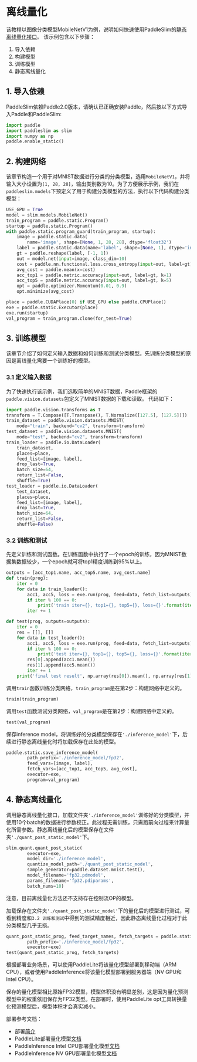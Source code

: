  # 离线量化

该教程以图像分类模型MobileNetV1为例，说明如何快速使用PaddleSlim的[静态离线量化接口](https://paddleslim.readthedocs.io/zh_CN/latest/api_cn/static/quant/quantization_api.html#quant-post-dynamic)。 该示例包含以下步骤：

1. 导入依赖
2. 构建模型
3. 训练模型
4. 静态离线量化

## 1. 导入依赖
PaddleSlim依赖Paddle2.0版本，请确认已正确安装Paddle，然后按以下方式导入Paddle和PaddleSlim:


```python
import paddle
import paddleslim as slim
import numpy as np
paddle.enable_static()
```

## 2. 构建网络
该章节构造一个用于对MNIST数据进行分类的分类模型，选用`MobileNetV1`，并将输入大小设置为`[1, 28, 28]`，输出类别数为10。为了方便展示示例，我们在`paddleslim.models`下预定义了用于构建分类模型的方法，执行以下代码构建分类模型：


```python
USE_GPU = True
model = slim.models.MobileNet()
train_program = paddle.static.Program()
startup = paddle.static.Program()
with paddle.static.program_guard(train_program, startup):
    image = paddle.static.data(
        name='image', shape=[None, 1, 28, 28], dtype='float32')
    label = paddle.static.data(name='label', shape=[None, 1], dtype='int64')
    gt = paddle.reshape(label, [-1, 1])
    out = model.net(input=image, class_dim=10)
    cost = paddle.nn.functional.loss.cross_entropy(input=out, label=gt)
    avg_cost = paddle.mean(x=cost)
    acc_top1 = paddle.metric.accuracy(input=out, label=gt, k=1)
    acc_top5 = paddle.metric.accuracy(input=out, label=gt, k=5)
    opt = paddle.optimizer.Momentum(0.01, 0.9)
    opt.minimize(avg_cost)

place = paddle.CUDAPlace(0) if USE_GPU else paddle.CPUPlace()
exe = paddle.static.Executor(place)
exe.run(startup)
val_program = train_program.clone(for_test=True)
```

## 3. 训练模型
该章节介绍了如何定义输入数据和如何训练和测试分类模型。先训练分类模型的原因是离线量化需要一个训练好的模型。

### 3.1 定义输入数据

为了快速执行该示例，我们选取简单的MNIST数据，Paddle框架的`paddle.vision.datasets`包定义了MNIST数据的下载和读取。
代码如下：


```python
import paddle.vision.transforms as T
transform = T.Compose([T.Transpose(), T.Normalize([127.5], [127.5])])
train_dataset = paddle.vision.datasets.MNIST(
    mode="train", backend="cv2", transform=transform)
test_dataset = paddle.vision.datasets.MNIST(
    mode="test", backend="cv2", transform=transform)
train_loader = paddle.io.DataLoader(
    train_dataset,
    places=place,
    feed_list=[image, label],
    drop_last=True,
    batch_size=64,
    return_list=False,
    shuffle=True)
test_loader = paddle.io.DataLoader(
    test_dataset,
    places=place,
    feed_list=[image, label],
    drop_last=True,
    batch_size=64,
    return_list=False,
    shuffle=False)
```

### 3.2 训练和测试
先定义训练和测试函数。在训练函数中执行了一个epoch的训练，因为MNIST数据集数据较少，一个epoch就可将top1精度训练到95%以上。



```python
outputs = [acc_top1.name, acc_top5.name, avg_cost.name]
def train(prog):
    iter = 0
    for data in train_loader():
        acc1, acc5, loss = exe.run(prog, feed=data, fetch_list=outputs)
        if iter % 100 == 0:
            print('train iter={}, top1={}, top5={}, loss={}'.format(iter, acc1.mean(), acc5.mean(), loss.mean()))
        iter += 1

def test(prog, outputs=outputs):
    iter = 0
    res = [[], []]
    for data in test_loader():
        acc1, acc5, loss = exe.run(prog, feed=data, fetch_list=outputs)
        if iter % 100 == 0:
            print('test iter={}, top1={}, top5={}, loss={}'.format(iter, acc1.mean(), acc5.mean(), loss.mean()))
        res[0].append(acc1.mean())
        res[1].append(acc5.mean())
        iter += 1
    print('final test result', np.array(res[0]).mean(), np.array(res[1]).mean())
```

调用``train``函数训练分类网络，``train_program``是在第2步：构建网络中定义的。


```python
train(train_program)
```


调用``test``函数测试分类网络，``val_program``是在第2步：构建网络中定义的。


```python
test(val_program)
```


保存inference model，将训练好的分类模型保存在``'./inference_model'``下，后续进行静态离线量化时将加载保存在此处的模型。


```python
paddle.static.save_inference_model(
        path_prefix='./inference_model/fp32',
        feed_vars=[image, label],
        fetch_vars=[acc_top1, acc_top5, avg_cost],
        executor=exe,
        program=val_program)
```

## 4. 静态离线量化

调用静态离线量化接口，加载文件夹``'./inference_model'``训练好的分类模型，并使用10个batch的数据进行参数校正。此过程无需训练，只需跑前向过程来计算量化所需参数。静态离线量化后的模型保存在文件夹``'./quant_post_static_model'``下。

```python
slim.quant.quant_post_static(
        executor=exe,
        model_dir='./inference_model',
        quantize_model_path='./quant_post_static_model',
        sample_generator=paddle.dataset.mnist.test(),
        model_filename='fp32.pdmodel',
        params_filename='fp32.pdiparams',
        batch_nums=10)
```

注意，目前离线量化方法还不支持存在控制流OP的模型。

加载保存在文件夹``'./quant_post_static_model'``下的量化后的模型进行测试，可看到精度和``3.2 训练和测试``中得到的测试精度相近，因此静态离线量化过程对于此分类模型几乎无损。


```python
quant_post_static_prog, feed_target_names, fetch_targets = paddle.static.load_inference_model(
        path_prefix='./inference_model/fp32',
        executor=exe)
test(quant_post_static_prog, fetch_targets)
```

根据部署业务场景，可以使用PaddleLite将该量化模型部署到移动端（ARM CPU），或者使用PaddleInference将该量化模型部署到服务器端（NV GPU和Intel CPU）。

保存的量化模型相比原始FP32模型，模型体积没有明显差别，这是因为量化预测模型中的权重依旧保存为FP32类型。在部署时，使用PaddleLite opt工具转换量化预测模型后，模型体积才会真实减小。

部署参考文档：
* 部署[简介](../../deploy/index.html)
* PaddleLite部署量化模型[文档](https://paddle-lite.readthedocs.io/zh/latest/user_guides/quant_aware.html)
* PaddleInference Intel CPU部署量化模型[文档](https://paddle-inference.readthedocs.io/en/latest/optimize/paddle_x86_cpu_int8.html)
* PaddleInference NV GPU部署量化模型[文档](https://paddle-inference.readthedocs.io/en/latest/optimize/paddle_trt.html)
